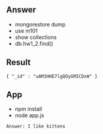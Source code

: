 ## Answer

- mongorestore dump
- use m101
- show collections
- db.hw1_2.find()

## Result

~~~mongo
{ "_id" : "uAM3HHE7lgQOyGMICDxW" }
~~~


## App

- npm install
- node app.js

~~~node
Answer: I like kittens
~~~